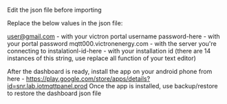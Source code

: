 Edit the json file before importing

Replace the below values in the json file:

user@gmail.com - with your victron portal username
password-here - with your portal password
mqtt000.victronenergy.com - with the server you're connecting to
instalationl-id-here - with your installation id (there are 14 instances of this string, use replace all function of your text editor)

After the dashboard is ready, install the app on your android phone from here - https://play.google.com/store/apps/details?id=snr.lab.iotmqttpanel.prod
Once the app is installed, use backup/restore to restore the dashboard json file
